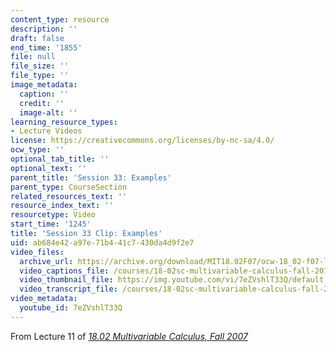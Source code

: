```yaml
---
content_type: resource
description: ''
draft: false
end_time: '1855'
file: null
file_size: ''
file_type: ''
image_metadata:
  caption: ''
  credit: ''
  image-alt: ''
learning_resource_types:
- Lecture Videos
license: https://creativecommons.org/licenses/by-nc-sa/4.0/
ocw_type: ''
optional_tab_title: ''
optional_text: ''
parent_title: 'Session 33: Examples'
parent_type: CourseSection
related_resources_text: ''
resource_index_text: ''
resourcetype: Video
start_time: '1245'
title: 'Session 33 Clip: Examples'
uid: ab684e42-a97e-71b4-41c7-430da4d9f2e7
video_files:
  archive_url: https://archive.org/download/MIT18.02F07/ocw-18_02-f07-lec11_300k.mp4
  video_captions_file: /courses/18-02sc-multivariable-calculus-fall-2010/7eZVshlT33Q_captions.vtt
  video_thumbnail_file: https://img.youtube.com/vi/7eZVshlT33Q/default.jpg
  video_transcript_file: /courses/18-02sc-multivariable-calculus-fall-2010/7eZVshlT33Q_transcript.pdf
video_metadata:
  youtube_id: 7eZVshlT33Q
---
```

From Lecture 11 of [_18.02 Multivariable Calculus, Fall 2007_](/courses/18-02-multivariable-calculus-fall-2007/video_galleries/video-lectures)